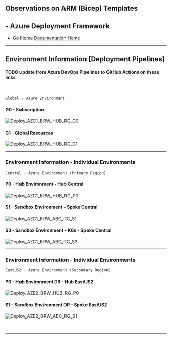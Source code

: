 ## Observations on ARM (Bicep) Templates 

## - Azure Deployment Framework ## 
- Go Home [Documentation Home](./index.md)
---

## Environment Information [Deployment Pipelines]
#### TODO update from Azure DevOps Pipelines to GitHub Actions on these links
<br/>

    Global - Azure Environment
#### G0 - Subscription 

![Deploy_AZC1_BRW_HUB_RG_G0](https://github.com/brwilkinson/AzureDeploymentFramework/workflows/Deploy_AZC1_BRW_HUB_RG_G0/badge.svg?branch=dev)

#### G1 - Global Resources

![Deploy_AZC1_BRW_HUB_RG_G1](https://github.com/brwilkinson/AzureDeploymentFramework/workflows/Deploy_AZC1_BRW_HUB_RG_G1/badge.svg?branch=dev)

---

### Environment Information - Individual Environments

    Central - Azure Environment (Primary Region)

#### P0 - Hub Environment - Hub Central

![Deploy_AZC1_BRW_HUB_RG_P0](https://github.com/brwilkinson/AzureDeploymentFramework/workflows/Deploy_AZC1_BRW_HUB_RG_P0/badge.svg?branch=dev)

#### S1 - Sandbox Environment - Spoke Central 

![Deploy_AZC1_BRW_ABC_RG_S1](https://github.com/brwilkinson/AzureDeploymentFramework/workflows/Deploy_AZC1_BRW_ABC_RG_S1/badge.svg?branch=main)

#### S3 - Sandbox Environment - K8s - Spoke Central 

![Deploy_AZC1_BRW_ABC_RG_S3](https://github.com/brwilkinson/AzureDeploymentFramework/workflows/Deploy_AZC1_BRW_ABC_RG_S3/badge.svg?branch=main)

---

### Environment Information - Individual Environments

    EastUS2 - Azure Environment (Secondary Region)

#### P0 - Hub Environment DR - Hub EastUS2

![Deploy_AZE2_BRW_HUB_RG_P0](https://github.com/brwilkinson/AzureDeploymentFramework/workflows/Deploy_AZE2_BRW_HUB_RG_P0/badge.svg?branch=dev)

#### S1 - Sandbox Environment DR - Spoke EastUS2

![Deploy_AZE2_BRW_ABC_RG_S1](https://github.com/brwilkinson/AzureDeploymentFramework/workflows/Deploy_AZE2_BRW_ABC_RG_S1/badge.svg?branch=main)

<br/>

---
